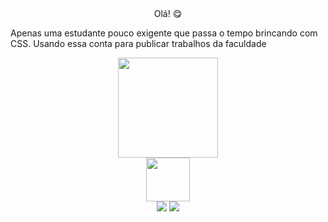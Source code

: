 <div align="center">Olá! 😋</div>
<p> Apenas uma estudante pouco exigente que passa o tempo brincando com CSS. Usando essa conta para publicar trabalhos da faculdade
<div style="display: inline_block">
</div>
  <div align="center">
  <a href="https://github.com/BiancaPessinAv)">
  <img height="160em" src="https://github-readme-stats.vercel.app/api?username=BiancaPessinAv&show_icons=true&theme=prussian&include_all_commits=true&count_private=true"/>
</div>

      
<div align="center">      
<img src="https://www.freepnglogos.com/uploads/html5-logo-png/html5-logo-devextreme-multi-purpose-controls-html-javascript-3.png" height="70"/>
</div>

<div align="center"> 
  <a href="https://www.youtube.com/channel/UCqFhEhsn9ggAjfWrqZvF9EQ" target="_blank"><img src="https://img.shields.io/badge/YouTube-FF0000?style=for-the-badge&logo=youtube&logoColor=white" target="_blank"></a>
  <a href = "mailto:biancapessinav@gmail.com"><img src="https://img.shields.io/badge/-Gmail-%23333?style=for-the-badge&logo=gmail&logoColor=white" target="_blank"></a>


</div>
